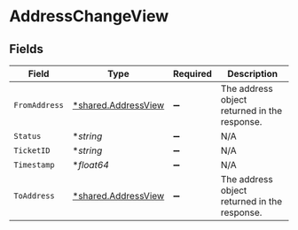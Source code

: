 # AddressChangeView


## Fields

| Field                                                            | Type                                                             | Required                                                         | Description                                                      |
| ---------------------------------------------------------------- | ---------------------------------------------------------------- | ---------------------------------------------------------------- | ---------------------------------------------------------------- |
| `FromAddress`                                                    | [*shared.AddressView](../../../pkg/models/shared/addressview.md) | :heavy_minus_sign:                                               | The address object returned in the response.                     |
| `Status`                                                         | **string*                                                        | :heavy_minus_sign:                                               | N/A                                                              |
| `TicketID`                                                       | **string*                                                        | :heavy_minus_sign:                                               | N/A                                                              |
| `Timestamp`                                                      | **float64*                                                       | :heavy_minus_sign:                                               | N/A                                                              |
| `ToAddress`                                                      | [*shared.AddressView](../../../pkg/models/shared/addressview.md) | :heavy_minus_sign:                                               | The address object returned in the response.                     |